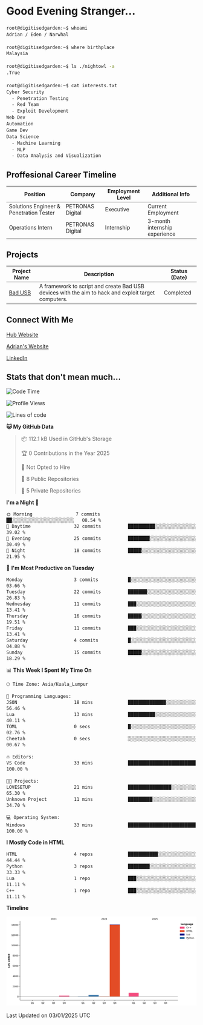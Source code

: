 # Good Evening Stranger...

```bash
root@digitisedgarden:~$ whoami
Adrian / Eden / Narwhal

root@digitisedgarden:~$ where birthplace
Malaysia

root@digitisedgarden:~$ ls ./nightowl -a
.True

root@digitisedgarden:~$ cat interests.txt
Cyber Security
  - Penetration Testing
  - Red Team
  - Exploit Development
Web Dev
Automation
Game Dev
Data Science
  - Machine Learning
  - NLP
  - Data Analysis and Visualization
```

## Proffesional Career Timeline

|Position|Company|Employment Level|Additional Info|
|-------------|---------------------------------------------------------------|----|-----|
|Solutions Engineer & Penetration Tester | PETRONAS Digital |Executive| Current Employment |
|Operations Intern | PETRONAS Digital |Internship|3-month internship experience|

## Projects

| Project Name | Description | Status (Date) |
|--------------|-------------|---------------|
|[Bad USB](https://basusb,digitisedgarden.com)|A framework to script and create Bad USB devices with the aim to hack and exploit target computers.|Completed|

## Connect With Me

[Hub Website](https://digitisedgarden.com)

[Adrian's Website](https://adrian.digitisedgarden.com)

[LinkedIn](https://linkedin.com/in/amiradrian)

## Stats that don't mean much...

<!--START_SECTION:waka-->
![Code Time](http://img.shields.io/badge/Code%20Time-366%20hrs%2048%20mins-blue)

![Profile Views](http://img.shields.io/badge/Profile%20Views-0-blue)

![Lines of code](https://img.shields.io/badge/From%20Hello%20World%20I%27ve%20Written-15.2%20thousand%20lines%20of%20code-blue)

**🐱 My GitHub Data** 

> 📦 112.1 kB Used in GitHub's Storage 
 > 
> 🏆 0 Contributions in the Year 2025
 > 
> 🚫 Not Opted to Hire
 > 
> 📜 8 Public Repositories 
 > 
> 🔑 5 Private Repositories 
 > 
**I'm a Night 🦉** 

```text
🌞 Morning                7 commits           ██░░░░░░░░░░░░░░░░░░░░░░░   08.54 % 
🌆 Daytime                32 commits          ██████████░░░░░░░░░░░░░░░   39.02 % 
🌃 Evening                25 commits          ████████░░░░░░░░░░░░░░░░░   30.49 % 
🌙 Night                  18 commits          █████░░░░░░░░░░░░░░░░░░░░   21.95 % 
```
📅 **I'm Most Productive on Tuesday** 

```text
Monday                   3 commits           █░░░░░░░░░░░░░░░░░░░░░░░░   03.66 % 
Tuesday                  22 commits          ███████░░░░░░░░░░░░░░░░░░   26.83 % 
Wednesday                11 commits          ███░░░░░░░░░░░░░░░░░░░░░░   13.41 % 
Thursday                 16 commits          █████░░░░░░░░░░░░░░░░░░░░   19.51 % 
Friday                   11 commits          ███░░░░░░░░░░░░░░░░░░░░░░   13.41 % 
Saturday                 4 commits           █░░░░░░░░░░░░░░░░░░░░░░░░   04.88 % 
Sunday                   15 commits          █████░░░░░░░░░░░░░░░░░░░░   18.29 % 
```


📊 **This Week I Spent My Time On** 

```text
🕑︎ Time Zone: Asia/Kuala_Lumpur

💬 Programming Languages: 
JSON                     18 mins             ██████████████░░░░░░░░░░░   56.46 % 
Lua                      13 mins             ██████████░░░░░░░░░░░░░░░   40.11 % 
TOML                     0 secs              █░░░░░░░░░░░░░░░░░░░░░░░░   02.76 % 
Cheetah                  0 secs              ░░░░░░░░░░░░░░░░░░░░░░░░░   00.67 % 

🔥 Editors: 
VS Code                  33 mins             █████████████████████████   100.00 % 

🐱‍💻 Projects: 
LOVESETUP                21 mins             ████████████████░░░░░░░░░   65.30 % 
Unknown Project          11 mins             █████████░░░░░░░░░░░░░░░░   34.70 % 

💻 Operating System: 
Windows                  33 mins             █████████████████████████   100.00 % 
```

**I Mostly Code in HTML** 

```text
HTML                     4 repos             ███████████░░░░░░░░░░░░░░   44.44 % 
Python                   3 repos             ████████░░░░░░░░░░░░░░░░░   33.33 % 
Lua                      1 repo              ███░░░░░░░░░░░░░░░░░░░░░░   11.11 % 
C++                      1 repo              ███░░░░░░░░░░░░░░░░░░░░░░   11.11 % 
```



**Timeline**

![Lines of Code chart](https://raw.githubusercontent.com/0xnarwhal/0xnarwhal/main/assets/bar_graph.png)


 Last Updated on 03/01/2025 UTC
<!--END_SECTION:waka-->
